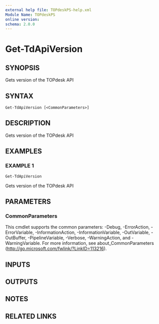 ```yaml
---
external help file: TOPdeskPS-help.xml
Module Name: TOPdeskPS
online version:
schema: 2.0.0
---
```


# Get-TdApiVersion

## SYNOPSIS
Gets version of the TOPdesk API

## SYNTAX

```
Get-TdApiVersion [<CommonParameters>]
```

## DESCRIPTION
Gets version of the TOPdesk API

## EXAMPLES

### EXAMPLE 1
```
Get-TdApiVersion
```

Gets version of the TOPdesk API

## PARAMETERS

### CommonParameters
This cmdlet supports the common parameters: -Debug, -ErrorAction, -ErrorVariable, -InformationAction, -InformationVariable, -OutVariable, -OutBuffer, -PipelineVariable, -Verbose, -WarningAction, and -WarningVariable.
For more information, see about_CommonParameters (http://go.microsoft.com/fwlink/?LinkID=113216).

## INPUTS

## OUTPUTS

## NOTES

## RELATED LINKS
